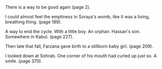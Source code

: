 There is a way to be good again (page 2).

I could almost feel the emptiness in Soraya's womb, like it was a living, breathing thing. (page 189).

A way to end the cycle. With a little boy. An orphan. Hassan's son. Somewhere in Kabul. (page 227).

Then late that fall, Farzana gave birth to a stillborn baby girl. (page 209).

I looked down at Sohrab. One corner of his mouth had curled up just so. A smile. (page 370).
